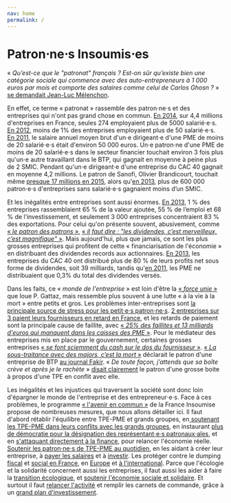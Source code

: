 ```yaml
---
nav: home
permalink: /
---
```


# Patron⋅ne⋅s Insoumis⋅es

«  _Qu’est-ce que le "patronat" français ? Est-on sûr qu’existe bien une catégorie sociale qui commence avec des auto-entrepreneurs à 1 000 euros par mois et comporte des salaires comme celui de Carlos Ghosn ?_ » [se demandait Jean-Luc Mélenchon](http://melenchon.fr/2015/10/17/le-medef-un-groupuscule-nullement-representatif/).

En effet, ce terme « patronat » rassemble des patron⋅ne⋅s et des entreprises qui n'ont pas grand chose en commun. [En 2014](http://www.lemonde.fr/economie/article/2016/11/08/tout-ce-que-vous-avez-toujours-voulu-savoir-sur-les-entreprises-francaises-en-10-chiffres_5027592_3234.html), sur 4,4 millions d'entreprises en France, seules 274 employaient plus de 5000 salarié⋅e⋅s. [En 2012](http://www.clesdusocial.com/les-salaries-dans-les-entreprises-en-2012-selon-leur-taille), moins de 1% des entreprises employaient plus de 50 salarié⋅e⋅s. [En 2011](http://lexpansion.lexpress.fr/entreprises/les-petits-patrons-francais-gagnent-65-fois-moins-que-les-patrons-du-cac-40_1436674.html), le salaire annuel moyen brut d'un⋅e dirigeant⋅e d'une PME de moins de 20 salarié⋅e⋅s était d'environ 50 000 euros. Un⋅e patron⋅ne d'une PME de moins de 20 salarié⋅e⋅s dans le secteur financier touchait environ 3 fois plus qu'un⋅e autre travaillant dans le BTP, qui gagnait en moyenne à peine plus de 2 SMIC. Pendant qu'un⋅e dirigeant⋅e d'une entreprise du CAC 40 gagnait en moyenne 4,2 millions. Le patron de Sanofi, Olivier Brandicourt, touchait même [presque 17 millions en 2015](http://www.latribune.fr/opinions/blogs/le-blog-du-contrarian/la-verite-sur-les-remunerations-des-patrons-du-cac-40-en-2015-167-6-millions-euros-565651.html), alors qu'[en 2013](https://www.insee.fr/fr/statistiques/1906507?sommaire=1906539), plus de 600 000 patron⋅e⋅s d'entreprises sans salarié⋅e⋅s gagnaient moins d’un SMIC.

Et les inégalités entre entreprises sont aussi énormes. [En 2013](https://www.insee.fr/fr/statistiques/1906507?sommaire=1906539), 1 % des entreprises rassemblaient 65 % de la valeur ajoutée, 55 % de l’emploi et 68 % de l’investissement, et seulement 3 000 entreprises concentraient  83 % des exportations. Pour celui qu'on présente souvent, abusivement, comme [« _le patron des patrons_ »](http://www.leparisien.fr/economie/medef-pierre-gattaz-un-patron-des-patron-peu-connu-et-impopulaire-20-04-2014-3781303.php), [« _il faut dire : "les dividendes, c’est merveilleux, c’est magnifique"_ »](http://www.cadre-dirigeant-magazine.com/actu/pierre-gattaz-patron-patrons-provocateur/). Mais aujourd'hui, plus que jamais, ce sont les plus grosses entreprises qui profitent de cette « financiarisation de l'économie » en distribuant des dividendes records aux actionnaires. [En 2013](http://alternatives-economiques.fr/blogs/chavagneux/2014/03/10/les-distributions-de-dividendes-plombent-l%E2%80%99investissement-des-entreprises/), les entreprises du CAC 40 ont distribué plus de 80 % de leurs profits net sous forme de dividendes, soit 39 milliards, tandis qu'[en 2011](https://www.slideshare.net/lesechos2/etudes-actionnariat-et-dividendes-preuves-lappui), les PME ne distribuaient que 0,3% du total des dividendes versés.

Dans les faits, ce « _monde de l'entreprise_ » est loin d'être la [« _force unie_ »](http://www.medef.com/nc/medef-corporate/salle-de-presse/discours/discours/back/102/article/discours-dinvestiture-de-pierre-gattaz-president-du-medef-2.html) que loue P. Gattaz, mais ressemble plus souvent à une lutte « à la vie à la mort » entre petits et gros. Les problèmes inter-entreprises sont [la principale source de stress pour les petit⋅e⋅s patron⋅ne⋅s](http://www.observatoire-amarok.net/sites/default/files/lechat_torres_ripme_2016_vol_29_ndeg3-4_pp_135-159_0.pdf). [2 entreprises sur 3 paient leurs fournisseurs en retard en France](http://www.latribune.fr/economie/france/entreprises-25-des-faillites-sont-liees-a-des-retards-de-paiement-483579.html), et les retards de paiement sont la principale cause de faillite, avec [« _25% des faillites et 13 milliards d'euros qui manquent dans les caisses des PME_ »](http://www.lefigaro.fr/conjoncture/2014/01/09/20002-20140109ARTFIG00280-les-delais-de-paiement-principale-cause-des-defaillances-des-entreprises-depuis-la-crise.php). Pour le médiateur des entreprises mis en place par le gouvernement, certaines grosses entreprises  [« _se font sciemment du cash sur le dos du fournisseur_ »](http://www.lefigaro.fr/conjoncture/2014/01/09/20002-20140109ARTFIG00280-les-delais-de-paiement-principale-cause-des-defaillances-des-entreprises-depuis-la-crise.php). [« _La sous-traitance avec des majors, c’est la mort_ »](https://patrons.insoumis.info/temoignage-christophe-villemain-tailleur-de-pierre) déclarait le patron d'une entreprise de BTP [au journal Fakir](http://www.fakirpresse.info/+-80-en-kiosque-308-+). « _De toute façon, j’attends que sa boîte crève et après je le rachète_ » [disait clairement](http://www.fakirpresse.info/+-80-en-kiosque-308-+) le patron d'une grosse boite à propos d'une TPE en conflit avec elle.

Les inégalités et les injustices qui traversent la société sont donc loin d'épargner le monde de l'entreprise et des entrepreneur⋅e⋅s. Face à ces problèmes, le programme [« l'avenir en commun »](https://laec.fr/sommaire) de la France Insoumise propose de nombreuses mesures, que nous allons détailler ici. Il faut d'abord rétablir l'équilibre entre TPE-PME et grands groupes, en[ soutenant les TPE-PME dans leurs conflits avec les grands groupes](https://patrons.insoumis.info/sous-traitance-aider-les-tpe-pme-face-aux-plus-grandes), en instaurant [plus de démocratie pour la désignation des représentant⋅e⋅s patronaux⋅ales](https://patrons.insoumis.info/elire-des-representants-patronaux), et en [s'attaquant directement à la finance](https://patrons.insoumis.info/lutter-contre-la-finance-pour-relancer-l-economie-reelle), pour relancer l'économie réelle. [Soutenir les patron⋅ne⋅s de TPE-PME au quotidien](https://patrons.insoumis.info/soutenir-les-entrepreneurs-au-quotidien/), en les aidant à créer leur entreprise, à [payer les salaires](https://patrons.insoumis.info/payer-les-salaires) et à [investir](https://patrons.insoumis.info/aider-la-creation-d-entreprises-et-soutenir-l-investissement). Les protéger contre le dumping [fiscal](https://patrons.insoumis.info/contre-le-dumping-fiscal-en-france) et [social en France](https://patrons.insoumis.info/contre-le-dumping-social-en-france/), en [Europe](https://patrons.insoumis.info/contre-le-dumping-social-en-europe-et-a-l-international) et [à l'international](https://patrons.insoumis.info/contre-le-dumping-fiscal-en-europe-et-a-l-international). Parce que l'écologie et la solidarité concernent aussi les entreprises, il faut aussi les aider à faire la [transition écologique](https://patrons.insoumis.info/soutenir-la-transition-ecologique-des-entreprises), et [soutenir l'économie sociale et solidaire](https://patrons.insoumis.info/Soutenir-l-economie-sociale-et-solidaire). Et surtout il faut [relancer l'activité](https://patrons.insoumis.info/relancer-la-demande) et remplir les carnets de commande, grâce à un [grand plan d'investissement](https://patrons.insoumis.info/relancer-l-investissement).
